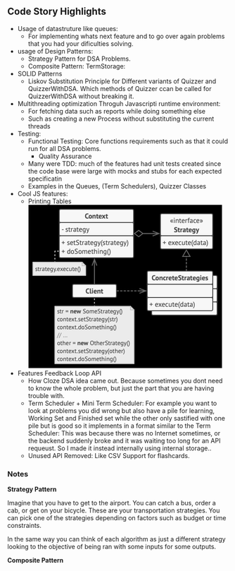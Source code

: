 
## Code Story Highlights

- Usage of datastruture like queues:
  - For implementing whats next feature and to go over again problems that you had your dificulties solving.
- usage of Design Patterns:
  - Strategy Pattern for DSA Problems.
  - Composite Pattern: TermStorage: 
- SOLID Patterns
  - Liskov Substitution Principle for Different variants of Quizzer and QuizzerWithDSA. Which methods of Quizzer ccan be called for QuizzerWithDSA without breaking it.
- Multithreading optimization Throguh Javascripti runtime environment:
  - For fetching data such as reports while doing something else
  - Such as creating a new Process without substituting the current threads
- Testing:
  - Functional Testing: Core functions requirements such as that it could run for all DSA problems.
    - Quality Assurance 
  - Many were TDD: much of the features had unit tests created since the code base were large with mocks and stubs for each expected specificatin
  - Examples in the Queues, (Term Schedulers), Quizzer Classes 
- Cool JS features:
  - Printing Tables
![](./img/2024-01-10-15-36-29.png)
- Features Feedback Loop API
  - How Cloze DSA idea came out. Because sometimes you dont need to know the whole problem, but just the part that you are having trouble with.
  - Term Scheduler + Mini Term Scheduler: For example you want to look at problems you did wrong but also have a pile for learning, Working Set and Finished set while the other only sastified with one pile but is good so it implements in a format similar to the Term Scheduler: This was because there was no Internet sometimes, or the backend suddenly broke and it was waiting too long for an API requeust. So I made it instead internally using internal storage..
  - Unused API Removed: Like CSV Support for flashcards.


### Notes


**Strategy Pattern**

Imagine that you have to get to the airport. You can catch a bus, order a cab, or get on your bicycle. These are your transportation strategies. You can pick one of the strategies depending on factors such as budget or time constraints.

In the same way you can think of each algorithm as just a different strategy looking to the objective of being ran with some inputs for some outputs.

**Composite Pattern**

